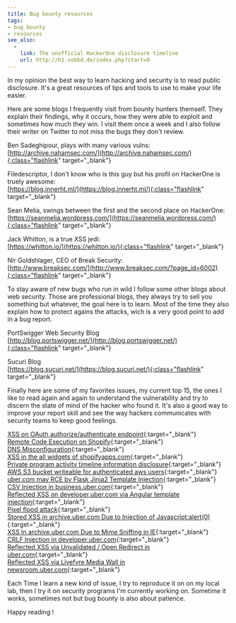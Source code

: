 ```yaml
---
title: Bug bounty resources
tags:
- bug bounty
- resources
see_also:
  -
    link: The unofficial HackerOne disclosure timeline
    url: http://h1.nobbd.de/index.php?start=0
---
```

In my opinion the best way to learn hacking and security is to read public disclosure. 
It's a great resources of tips and tools to use to make your life easier.

Here are some blogs I frequently visit from bounty hunters themself. 
They explain their findings, why it occurs, how they were able to exploit and sometimes how much they win. 
I visit them once a week and I also follow their writer on Twitter to not miss the bugs they don't review.   

Ben Sadeghipour, plays with many various vulns:  
[http://archive.nahamsec.com/](http://archive.nahamsec.com/){:class="flashlink" target="_blank"}

Filedescriptor, I don't know who is this guy but his profil on HackerOne is truely awesome:  
[https://blog.innerht.ml/](https://blog.innerht.ml/){:class="flashlink" target="_blank"}

Sean Melia, swings between the first and the second place on HackerOne:  
[https://seanmelia.wordpress.com/](https://seanmelia.wordpress.com/){:class="flashlink" target="_blank"}

Jack Whitton, is a true XSS jedi:  
[https://whitton.io/](https://whitton.io/){:class="flashlink" target="_blank"}

Nir Goldshlager, CEO of Break Security:  
[http://www.breaksec.com/](http://www.breaksec.com/?page_id=6002){:class="flashlink" target="_blank"}

<!--more-->

To stay aware of new bugs who run in wild I follow some other blogs about web security. 
Those are professional blogs, they always try to sell you something but whatever, the goal here is to learn.
Most of the time they also explain how to protect agains the attacks, wich is a very good point to add in a bug report.  

PortSwigger Web Security Blog  
[http://blog.portswigger.net/](http://blog.portswigger.net/){:class="flashlink" target="_blank"}

Sucuri Blog  
[https://blog.sucuri.net/](https://blog.sucuri.net/){:class="flashlink" target="_blank"}

Finally here are some of my favorites issues, my current top 15, the ones I like to read again and again to understand the vulnerability 
and try to discern the state of mind of the hacker who found it. 
It's also a good way to improve your report skill and see the way hackers communicates with security teams to keep good feelings. 

[XSS on OAuth authorize/authenticate endpoint](https://hackerone.com/reports/87040){:target="_blank"}  
[Remote Code Execution on Shopify](https://hackerone.com/reports/73567){:target="_blank"}  
[DNS Misconfiguration](https://hackerone.com/reports/1509){:target="_blank"}  
[XSS in the all widgets of shopifyapps.com](https://hackerone.com/reports/119250){:target="_blank"}  
[Private program activity timeline information disclosure](https://hackerone.com/reports/116029){:target="_blank"}  
[AWS S3 bucket writeable for authenticated aws users](https://hackerone.com/reports/128088){:target="_blank"}  
[uber.com may RCE by Flask Jinja2 Template Injection](https://hackerone.com/reports/125980){:target="_blank"}  
[CSV Injection in business.uber.com](https://hackerone.com/reports/126109){:target="_blank"}  
[Reflected XSS on developer.uber.com via Angular template injection](https://hackerone.com/reports/125027){:target="_blank"}  
[Pixel flood attack](https://hackerone.com/reports/390){:target="_blank"}  
[Stored XSS in archive.uber.com Due to Injection of Javascript:alert(0)](https://hackerone.com/reports/126906){:target="_blank"}  
[XSS In archive.uber.com Due to Mime Sniffing in IE](https://hackerone.com/reports/126197){:target="_blank"}  
[CRLF Injection in developer.uber.com](https://hackerone.com/reports/125984){:target="_blank"}  
[Reflected XSS via Unvalidated / Open Redirect in uber.com](https://hackerone.com/reports/125791){:target="_blank"}  
[Reflected XSS via Livefyre Media Wall in newsroom.uber.com](https://hackerone.com/reports/134061){:target="_blank"}  

Each Time I learn a new kind of issue, I try to reproduce it on on my local lab, then I try it on security programs I'm currently working on.
Sometime it works, sometimes not but bug bounty is also about patience.

Happy reading !
